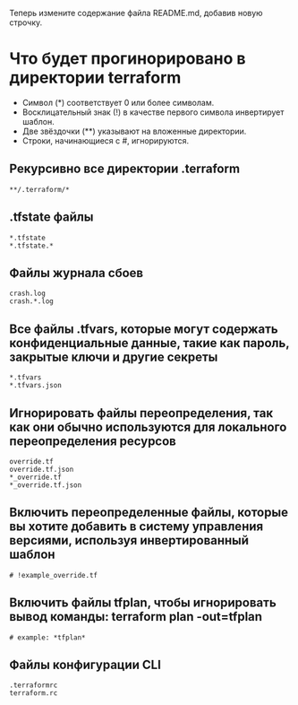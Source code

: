 Теперь измените содержание файла README.md, добавив новую строчку.






# Что будет прогинорировано в директории terraform

- Символ (*) соответствует 0 или более символам.
- Восклицательный знак (!) в качестве первого символа инвертирует шаблон.
- Две звёздочки (**) указывают на вложенные директории.
- Строки, начинающиеся с #, игнорируются.

## Рекурсивно все директории .terraform
```
**/.terraform/*
```
## .tfstate файлы

```
*.tfstate
*.tfstate.*
```

## Файлы журнала сбоев
```
crash.log
crash.*.log
```

## Все файлы .tfvars, которые могут содержать конфиденциальные данные, такие как пароль, закрытые ключи и другие секреты

```
*.tfvars
*.tfvars.json
```

## Игнорировать файлы переопределения, так как они обычно используются для локального переопределения ресурсов 

```
override.tf
override.tf.json
*_override.tf
*_override.tf.json
```

## Включить переопределенные файлы, которые вы хотите добавить в систему управления версиями, используя инвертированный шаблон

```
# !example_override.tf
```

## Включить файлы tfplan, чтобы игнорировать вывод  команды: terraform plan -out=tfplan

```
# example: *tfplan*
```

## Файлы конфигурации CLI
```
.terraformrc
terraform.rc
```
